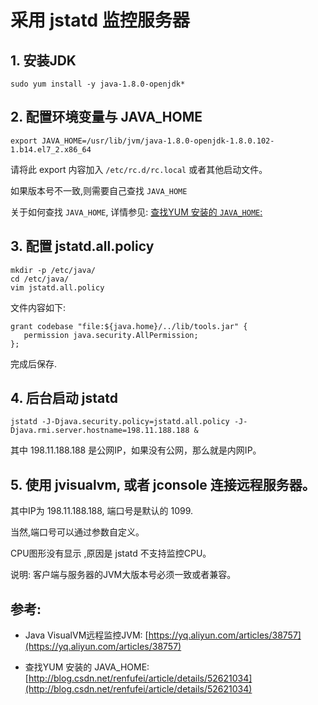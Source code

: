 # 采用 jstatd 监控服务器

## 1. 安装JDK

	sudo yum install -y java-1.8.0-openjdk*

## 2. 配置环境变量与 JAVA_HOME

	export JAVA_HOME=/usr/lib/jvm/java-1.8.0-openjdk-1.8.0.102-1.b14.el7_2.x86_64

请将此 export 内容加入 `/etc/rc.d/rc.local` 或者其他启动文件。

如果版本号不一致,则需要自己查找 `JAVA_HOME`

关于如何查找 `JAVA_HOME`, 详情参见: [查找YUM 安装的 `JAVA_HOME`:](http://blog.csdn.net/renfufei/article/details/52621034)


## 3. 配置 jstatd.all.policy

	mkdir -p /etc/java/
	cd /etc/java/
	vim jstatd.all.policy

文件内容如下:

	grant codebase "file:${java.home}/../lib/tools.jar" { 
	   permission java.security.AllPermission; 
	};

完成后保存.

## 4. 后台启动 jstatd

	jstatd -J-Djava.security.policy=jstatd.all.policy -J-Djava.rmi.server.hostname=198.11.188.188 &

其中 198.11.188.188 是公网IP，如果没有公网，那么就是内网IP。


## 5. 使用 jvisualvm, 或者 jconsole 连接远程服务器。

其中IP为 198.11.188.188, 端口号是默认的 1099. 

当然,端口号可以通过参数自定义。


CPU图形没有显示 ,原因是 jstatd 不支持监控CPU。

说明: 客户端与服务器的JVM大版本号必须一致或者兼容。


## 参考:

- Java VisualVM远程监控JVM: [https://yq.aliyun.com/articles/38757](https://yq.aliyun.com/articles/38757)

- 查找YUM 安装的 JAVA_HOME: [http://blog.csdn.net/renfufei/article/details/52621034](http://blog.csdn.net/renfufei/article/details/52621034)

